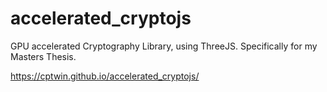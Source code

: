 # accelerated_cryptojs
GPU accelerated Cryptography Library, using ThreeJS. Specifically for my Masters Thesis.

https://cptwin.github.io/accelerated_cryptojs/
